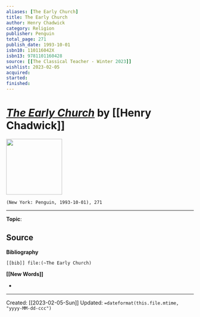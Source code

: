 ```yaml
---
aliases: [The Early Church]
title: The Early Church
author: Henry Chadwick
category: Religion
publisher: Penguin
total_page: 271
publish_date: 1993-10-01
isbn10: 110116042X
isbn13: 9781101160428
source: [[The Classical Teacher - Winter 2023]]
wishlist: 2023-02-05
acquired: 
started: 
finished: 
---
```

# *[The Early Church]()* by [[Henry Chadwick]]

<img src="http://books.google.com/books/content?id=RJi1B_eYi7UC&printsec=frontcover&img=1&zoom=1&edge=curl&source=gbs_api" width=150>

`(New York: Penguin, 1993-10-01), 271`



--- 
**Topic**: 

**Source**
- 

**Bibliography**

```query
[[bib]] file:(~The Early Church)
```
 

**[[New Words]]**

- 

---
Created: [[2023-02-05-Sun]]
Updated: `=dateformat(this.file.mtime, "yyyy-MM-dd-ccc")`